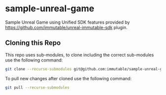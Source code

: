 # sample-unreal-game

Sample Unreal Game using Unified SDK features provided by <https://github.com/immutable/unreal-immutable-sdk> plugin.

## Cloning this Repo

This repo uses sub-modules, to clone including the correct sub-modules use the following command:

```bash
git clone --recurse-submodules git@github.com:immutable/sample-unreal-game.git
```

To pull new changes after cloned use the following command:

```bash
git pull --recurse-submodules
```


